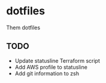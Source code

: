 # dotfiles
Them dotfiles


## TODO
- Update statusline Terraform script
- Add AWS profile to statusline
- Add git information to zsh
